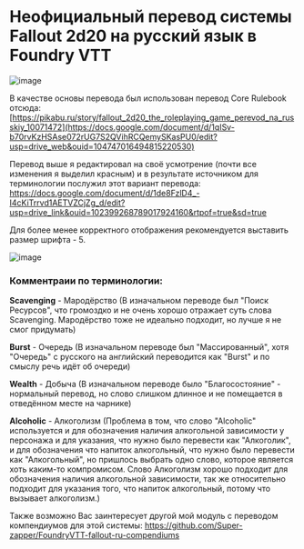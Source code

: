 # Неофициальный перевод системы Fallout 2d20 на русский язык в Foundry VTT

![image](https://github.com/user-attachments/assets/e9595a86-f584-4932-a4d4-b44de5834dda)

В качестве основы перевода был использован перевод Core Rulebook отсюда: [https://pikabu.ru/story/fallout_2d20_the_roleplaying_game_perevod_na_russkiy_10071472](https://docs.google.com/document/d/1qISv-b70rvKzHSAse072rUG7S2QVihRCQemySKasPU0/edit?usp=drive_web&ouid=104747016494815220530)

Перевод выше я редактировал на своё усмотрение (почти все изменения я выделил красным) и в результате источником для терминологии послужил этот вариант перевода: https://docs.google.com/document/d/1de8FzlD4_-I4cKiTrrvd1AETVZCjZg_d/edit?usp=drive_link&ouid=102399268789017924160&rtpof=true&sd=true

Для более менее корректного отображения рекомендуется выставить размер шрифта - 5.

![image](https://github.com/user-attachments/assets/6b8c9037-0420-4208-806f-cf2a6c77cfd8)

### Комментраии по терминологии:

**Scavenging** - Мародёрство (В изначальном переводе был "Поиск Ресурсов", что громоздко и не очень хорошо отражает суть слова Scavenging. Мародёрство тоже не идеально подходит, но лучше я не смог придумать)

**Burst** - Очередь (В изначальном переводе был "Массированный", хотя "Очередь" с русского на английский переводится как "Burst" и по смыслу речь идёт об очереди)

**Wealth** - Добыча (В изначальном переводе было "Благосостояние" - нормальный перевод, но слово слишком длинное и не помещается в отведённом месте на чарнике)

**Аlcoholic** - Алкоголизм (Проблема в том, что слово "Аlcoholic" используется и для обозначения наличия алкогольной зависимости у персонажа и для указания, что нужно было перевести как "Алкоголик", и для обозначения что напиток алкогольный, что нужно было перевести как "Алкогольный", но пришлось выбрать одно слово, которое является хоть каким-то компромисом. Слово Алкоголизм хорошо подходит для обозначения наличия алкогольной зависимости, так же относительно подходит для указания того, что напиток алкогольный, потому что вызывает алкоголизм.)

Также возможно Вас заинтересует другой мой модуль с переводом компендиумов для этой системы: https://github.com/Super-zapper/FoundryVTT-fallout-ru-compendiums
